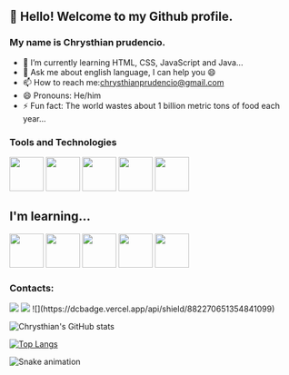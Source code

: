 ## 👋 Hello! Welcome to my Github profile.
### My name is Chrysthian prudencio.


- 🌱 I’m currently learning HTML, CSS, JavaScript and Java...
- 💬 Ask me about english language, I can help you 😄
- 📫 How to reach me:chrysthianprudencio@gmail.com
- 😄 Pronouns: He/him
- ⚡ Fun fact: The world wastes about 1 billion metric tons of food each year...

### Tools and Technologies

<img height="60" width="60" src="https://cdn.jsdelivr.net/gh/devicons/devicon/icons/html5/html5-original-wordmark.svg" /> <img  height="60" width="60" src="https://cdn.jsdelivr.net/gh/devicons/devicon/icons/css3/css3-original-wordmark.svg" /> <img height="60" width="60" src="https://cdn.jsdelivr.net/gh/devicons/devicon/icons/javascript/javascript-original.svg" />  <img height="60" width="60" src="https://cdn.jsdelivr.net/gh/devicons/devicon/icons/git/git-original-wordmark.svg" />  <img height="60" width="60" src="https://cdn.jsdelivr.net/gh/devicons/devicon/icons/java/java-original-wordmark.svg" />

## I'm learning...

<img height="60" width="60" src="https://cdn.jsdelivr.net/gh/devicons/devicon/icons/html5/html5-original-wordmark.svg" /> <img  height="60" width="60" src="https://cdn.jsdelivr.net/gh/devicons/devicon/icons/css3/css3-original-wordmark.svg" /> <img height="60" width="60" src="https://cdn.jsdelivr.net/gh/devicons/devicon/icons/javascript/javascript-original.svg" />  <img height="60" width="60" src="https://cdn.jsdelivr.net/gh/devicons/devicon/icons/git/git-original-wordmark.svg" />  <img height="60" width="60" src="https://cdn.jsdelivr.net/gh/devicons/devicon/icons/java/java-original-wordmark.svg" />


### Contacts:

<div>
<a href = "mailto:chrysthianprudencio@gmail.com"><img src="https://img.shields.io/badge/Gmail-D14836?style=for-the-badge&logo=gmail&logoColor=white" target="_blank"></a>
<a href="https://www.linkedin.com/in/chrysthianprudencio/" target="_blank"><img src="https://img.shields.io/badge/-LinkedIn-%230077B5?style=for-the-badge&logo=linkedin&logoColor=white" target="_blank"></a> 
![](https://dcbadge.vercel.app/api/shield/882270651354841099)
</div>

![Chrysthian's GitHub stats](https://github-readme-stats.vercel.app/api?username=chrysthianprudencio&theme=algolia&show_icons=true)

[![Top Langs](https://github-readme-stats.vercel.app/api/top-langs/?username=chrysthianprudencio&layout=compact)](https://github.com/anuraghazra/github-readme-stats)

![Snake animation](https://github.com/chrysthianprudencio/chrysthianprudencio/blob/output/github-contribution-grid-snake.svg)





      
